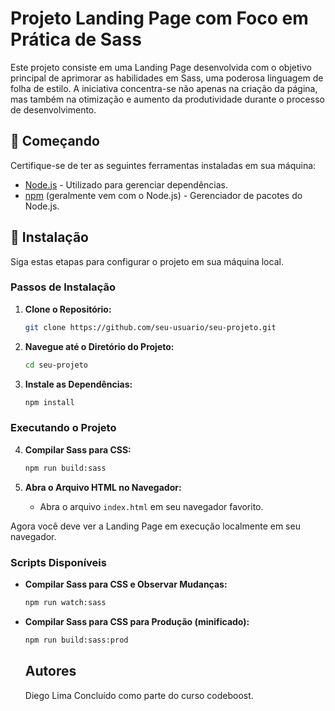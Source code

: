 # Projeto Landing Page com Foco em Prática de Sass
Este projeto consiste em uma Landing Page desenvolvida com o objetivo principal de aprimorar as habilidades em Sass, uma poderosa linguagem de folha de estilo. A iniciativa concentra-se não apenas na criação da página, mas também na otimização e aumento da produtividade durante o processo de desenvolvimento.
## 🚀 Começando
Certifique-se de ter as seguintes ferramentas instaladas em sua máquina:

- [Node.js](https://nodejs.org/) - Utilizado para gerenciar dependências.
- [npm](https://www.npmjs.com/) (geralmente vem com o Node.js) - Gerenciador de pacotes do Node.js.

## 🔧 Instalação
Siga estas etapas para configurar o projeto em sua máquina local.

### Passos de Instalação

1. **Clone o Repositório:**
   ```bash
   git clone https://github.com/seu-usuario/seu-projeto.git
   ```

2. **Navegue até o Diretório do Projeto:**
   ```bash
   cd seu-projeto
   ```

3. **Instale as Dependências:**
   ```bash
   npm install
   ```

### Executando o Projeto

4. **Compilar Sass para CSS:**
   ```bash
   npm run build:sass
   ```

5. **Abra o Arquivo HTML no Navegador:**
   - Abra o arquivo `index.html` em seu navegador favorito.

Agora você deve ver a Landing Page em execução localmente em seu navegador.

### Scripts Disponíveis

- **Compilar Sass para CSS e Observar Mudanças:**
  ```bash
  npm run watch:sass
  ```

- **Compilar Sass para CSS para Produção (minificado):**
  ```bash
  npm run build:sass:prod
  ```

  ## Autores
  Diego Lima
  Concluído como parte do curso codeboost.
